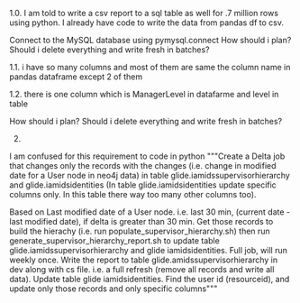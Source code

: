 1.0.
I am told to write a csv report to a sql table as well for .7 million rows using python.
I already have code to write the data from pandas df to csv.

Connect to the MySQL database using pymysql.connect
How should i plan? Should i delete everything and write fresh in batches?

1.1.
i have so many columns and most of them are same the column name in pandas dataframe except 2 of them

1.2.
there is one column which is ManagerLevel in datafarme and level in table

How should i plan? Should i delete everything and write fresh in batches?

2.
I am confused for this requirement to code in python """Create a Delta job that changes only the records with the changes (i.e. change in modified date for a User node in neo4j data) in table glide.iamidssupervisorhierarchy and glide.iamidsidentities (In table glide.iamidsidentities update specific columns only. In this table there way too many other columns too).

Based on Last modified date of a User node. i.e. last 30 min, (current date - last modified date), if delta is greater than 30 min. Get those records to build the hierachy (i.e. run populate_supervisor_hierarchy.sh) then run generate_supervisor_hierarchy_report.sh to update table glide.iamidssupervisorhierarchy and glide iamidsidentities.
Full job, will run weekly once.
Write the report to table glide.amidssupervisorhierarchy in dev along with cs file. i.e. a full refresh (remove all records and write all data).
Update table glide iamidsidentities. Find the user id (resourceid), and update only those records and only specific columns"""
